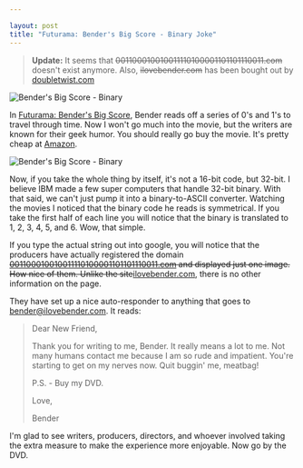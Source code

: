 ```yaml
---

layout: post
title: "Futurama: Bender's Big Score - Binary Joke"
---
```


> **Update:** It seems that ~~001100010010011110100001101101110011.com~~ doesn't exist anymore. Also, ~~ilovebender.com~~ has been bought out by [doubletwist.com](http://doubletwist.com)

![Bender's Big Score - Binary](http://tech.karbassi.com/images/posts/2008-01-15/screen1.png "Bender's Big Score - Binary")

In [Futurama: Bender's Big Score](http://www.imdb.com/title/tt0471711/), Bender reads off a series of 0's and 1's to travel through time. Now I won't go much into the movie, but the writers are known for their geek humor. You should really go buy the movie. It's pretty cheap at [Amazon](http://www.amazon.com/Futurama-Benders-Score-John-DiMaggio/dp/B000UZDO62).

![Bender's Big Score - Binary](http://tech.karbassi.com/images/posts/2008-01-15/screen2.png "Bender's Big Score - Binary")

Now, if you take the whole thing by itself, it's not a 16-bit code, but 32-bit. I believe IBM made a few super computers that handle 32-bit binary. With that said, we can't just pump it into a binary-to-ASCII converter. Watching the movies I noticed that the binary code he reads is symmetrical. If you take the first half of each line you will notice that the binary is translated to 1, 2, 3, 4, 5, and 6. Wow, that simple.

If you type the actual string out into google, you will notice that the producers have actually registered the domain ~~[001100010010011110100001101101110011.com](http://001100010010011110100001101101110011.com-) and displayed just one image. How nice of them. Unlike the site~~[ilovebender.com](http://ilovebender.com-), there is no other information on the page.

They have set up a nice auto-responder to anything that goes to bender@ilovebender.com. It reads:

<blockquote>

Dear New Friend,

Thank you for writing to me, Bender. It really means a lot to me. Not many humans contact me because I am so rude and impatient. You're starting to get on my nerves now. Quit buggin' me, meatbag\!

P.S. - Buy my DVD.

Love,

Bender

</blockquote>

I'm glad to see writers, producers, directors, and whoever involved taking the extra measure to make the experience more enjoyable. Now go by the DVD.
